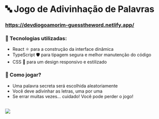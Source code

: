# 🔤 Jogo de Adivinhação de Palavras 
### https://devdiogoamorim-guesstheword.netlify.app/

### 🚀 Tecnologias utilizadas:

- React ⚛️ para a construção da interface dinâmica
- TypeScript 🛡️ para tipagem segura e melhor manutenção do código
- CSS 🎨 para um design responsivo e estilizado
  
### 🎯 Como jogar?

- Uma palavra secreta será escolhida aleatoriamente
- Você deve adivinhar as letras, uma por uma
- Se errar muitas vezes… cuidado! Você pode perder o jogo!
<br>
<img src="https://github.com/user-attachments/assets/84d50ff4-dc38-4be3-8913-86a3d64f756f" />

